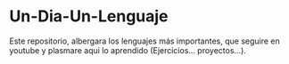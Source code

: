 # Un-Dia-Un-Lenguaje
Este repositorio, albergara los lenguajes más importantes, que seguire en youtube y plasmare aqui lo aprendido (Ejercicios... proyectos...).
